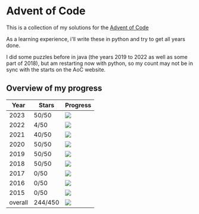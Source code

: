 # Advent of Code

This is a collection of my solutions for the [Advent of Code](https://www.google.ch)

As a learning experience, i'll write these in python and try to get all years done.

I did some puzzles before in java (the years 2019 to 2022 as well as some part of 2018), but am restarting now with
python, so my count may not be in sync with the starts on the AoC website.

## Overview of my progress

| Year    | Stars   | Progress                                         |
|---------|---------|--------------------------------------------------|
| 2023    | 50/50   | ![](https://mdtools.ste.li/progress/50/50.png)   |
| 2022    | 4/50    | ![](https://mdtools.ste.li/progress/4/50.png)    |
| 2021    | 40/50   | ![](https://mdtools.ste.li/progress/40/50.png)   |
| 2020    | 50/50   | ![](https://mdtools.ste.li/progress/50/50.png)   |
| 2019    | 50/50   | ![](https://mdtools.ste.li/progress/50/50.png)   |
| 2018    | 50/50   | ![](https://mdtools.ste.li/progress/50/50.png)   |
| 2017    | 0/50    | ![](https://mdtools.ste.li/progress/0/50.png)    |
| 2016    | 0/50    | ![](https://mdtools.ste.li/progress/0/50.png)    |
| 2015    | 0/50    | ![](https://mdtools.ste.li/progress/0/50.png)    |
| overall | 244/450 | ![](https://mdtools.ste.li/progress/244/450.png) |

